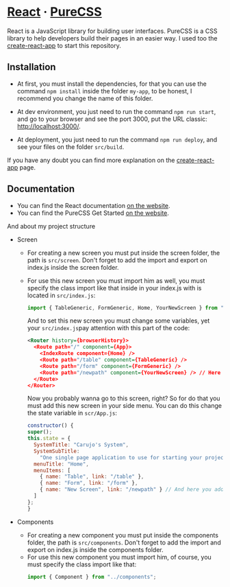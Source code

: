 # [React](https://reactjs.org/) &middot; [PureCSS](https://purecss.io/)

React is a JavaScript library for building user interfaces. PureCSS is a CSS library to help developers build their pages in an easier way.
I used too the [create-react-app](https://facebook.github.io/create-react-app/docs/getting-started) to start this repository.

## Installation

- At first, you must install the dependencies,
  for that you can use the command `npm install` inside the folder `my-app`, to be honest, I recommend you change the name of this folder.

- At dev environment, you just need to run the command `npm run start`, and go to your browser and see the port 3000, put the URL classic: [http://localhost:3000/](http://localhost:3000/).

- At deployment, you just need to run the command `npm run deploy`, and see your files on the folder `src/build`.

If you have any doubt you can find more explanation on the [create-react-app](https://facebook.github.io/create-react-app/docs/getting-started) page.

## Documentation

- You can find the React documentation [on the website](https://reactjs.org/docs).
- You can find the PureCSS Get Started [on the website](https://purecss.io/start/).

And about my project structure

- Screen

  - For creating a new screen you must put inside the screen folder, the path is `src/screen`. Don't forget to add the import and export on index.js inside the screen folder.
  - For use this new screen you must import him as well, you must specify the class import like that inside in your index.js with is located in `src/index.js`:

    ```jsx
    import { TableGeneric, FormGeneric, Home, YourNewScreen } from "./screen";
    ```

    And to set this new screen you must change some variables, yet your `src/index.js`pay attention with this part of the code:

    ```xml
    <Router history={browserHistory}>
      <Route path="/" component={App}>
        <IndexRoute component={Home} />
        <Route path="/table" component={TableGeneric} />
        <Route path="/form" component={FormGeneric} />
        <Route path="/newpath" component={YourNewScreen} /> // Here comes your new line
      </Route>
    </Router>
    ```

    Now you probably wanna go to this screen, right? So for do that you must add this new screen in your side menu. You can do this change the state variable in `scr/App.js`:

    ```js
    constructor() {
    super();
    this.state = {
      SystemTitle: "Carujo's System",
      SystemSubTitle:
        "One single page application to use for starting your project",
      menuTitle: "Home",
      menuItems: [
        { name: "Table", link: "/table" },
        { name: "Form", link: "/form" },
        { name: "New Screen", link: "/newpath" } // And here you add a new item in your side menu
      ]
    };
    }
    ```

- Components
  - For creating a new component you must put inside the components folder, the path is `src/components`. Don't forget to add the import and export on index.js inside the components folder.
  - For use this new component you must import him, of course, you must specify the class import like that:
    ```jsx
    import { Component } from "../components";
    ```
